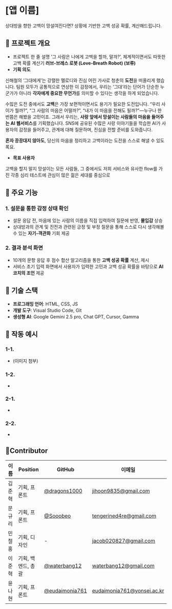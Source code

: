 # [앱 이름]

상대방을 향한 고백이 망설여진다면? 상황에 기반한 고백 성공 확률, 계산해드립니다.

## 📌 프로젝트 개요

- 프로젝트 한 줄 설명
’그 사람은 나에게 고백을 할까, 말까?’, 체계적이면서도 따뜻한 고백 확률 계산기 
**러브-브레스 로봇 (Love-Breath Robot) (보류)**
- **기획 의도**

신해철의 ‘그대에게’는 강렬한 멜로디와 진심 어린 가사로 청춘의 **도전**을 떠올리게 했습니다. 팀원 모두가 공통적으로 연상한 이 감정에서, 우리는 ‘그대’라는 단어가 단순한 누군가가 아니라 **각자에게 중요한 무언가**를 의미할 수 있다는 생각을 하게 되었습니다.

수많은 도전 중에서도 **고백**은 가장 보편적이면서도 용기가 필요한 도전입니다. “우리 사이가 뭘까?”, “그 사람의 마음은 어떨까?”, “내가 이 마음을 전해도 될까?”—누구나 한 번쯤은 해봤을 고민이죠.
그래서 우리는, **사랑 앞에서 망설이는 사람들의 마음을 들어주는 AI 웹서비스**를 기획했습니다. SNS에 공유된 수많은 사랑 이야기들을 학습한 AI가 사용자의 감정을 들어주고, 관계에 대해 질문하며, 진심을 전할 준비를 도와줍니다.

**혼자 끙끙대지 않아도**, 당신의 마음을 정리하고 고백이라는 도전을 스스로 해낼 수 있도록요.
- **목표 사용자**

고백을 할지 말지 망설이는 모든 사람들, 그 중에서도 저희 서비스와 유사한 flow를 가진 각종 심리 테스트에 관심이 많은 젊은 세대를 중심으로

## 📌 주요 기능

### 1. 설문을 통한 감정 상태 확인

- 설문 응답 전, 마음에 있는 사람의 이름을 직접 입력하여 질문에 반영, **몰입감** 상승
- 상대방과의 관계 및 진전과 관련된 긍정 및 부정 질문을 통해 스스로 다시 생각해볼 수 있는 **자기-객관화** 기회 제공

### 2. 결과 분석 화면

- 10개의 문항 응답 후 점수 합산 알고리즘을 통한 **고백 성공 확률** 계산, 제시
- 서비스 초기 입력 화면에서 사용자가 입력한 고민과 고백 성공 확률을 바탕으로 **AI 코치의 조언** 제공

## 📌 기술 스택

- **프로그래밍 언어**: HTML, CSS, JS
- **개발 도구**: Visual Studio Code, Git
- **생성형 AI**: Google Gemini 2.5 pro, Chat GPT, Cursor, Gamma

## 📌 작동 예시

### 1-1.

- (이미지 첨부)

### 1-2.

- 

### 2-1.

- 

### 2-2.

- 

## 📌Contributor

| 이름 | Position | GitHub | 이메일 |
| --- | --- | --- | --- |
| 김준혁 | 기획, 프론트 | [@dragons1000](https://github.com/dragons1000) | [jihoon9835@gmail.com](mailto:jihoon9835@gmail.com) |
| 문규리 | 기획, 프론트 | [@Sooobeo](https://github.com/Sooobeo) | [tengerined4re@gmail.com](mailto:tengerined4re@gmail.com) |
| 민철홍 | 기획, 디자인 | - | [jacob020827@gmail.com](mailto:jacob020827@gmail.com) |
| 이준혁 | 기획, 백엔드, 총괄 | [@waterbang12](https://github.com/waterbang12) | [waterbang12@gmail.com](mailto:waterbang12@gmail.com) |
| 윤나현 | 기획, 프론트 | [@eudaimonia761](https://github.com/eudaimonia761) | [eudaimonia761@yonsei.ac.kr](mailto:eudaimonia761@yonsei.ac.kr) |
